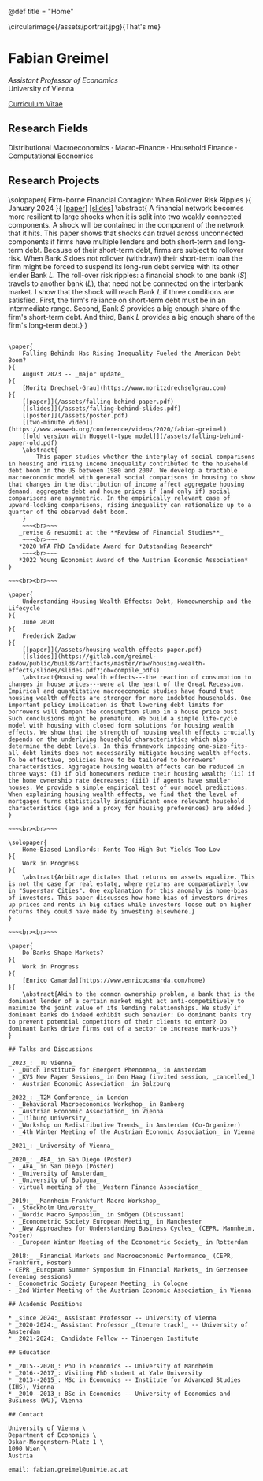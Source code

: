 @def title = "Home"

\circularimage{/assets/portrait.jpg}{That's me}

# Fabian Greimel

_Assistant Professor of Economics_ \
University of Vienna

[Curriculum Vitae](/assets/cv.pdf)

## Research Fields

Distributional Macroeconomics ·
Macro-Finance ·
Household Finance ·
Computational Economics

## Research Projects

\solopaper{
    Firm-borne Financial Contagion: When Rollover Risk Ripples
}{
    January 2024
}{
    [[paper]](/assets/rollover-risk-ripples-paper.pdf)
    [[slides]](/assets/rollover-risk-ripples-slides.pdf)
    \abstract{ A financial network becomes more resilient to large shocks when it is split into two weakly connected components. A shock will be contained in the component of the network that it hits. This paper shows that shocks can travel across unconnected components if firms have multiple lenders and both short-term and long-term debt. Because of their short-term debt, firms are subject to rollover risk. When Bank $S$ does not rollover (withdraw) their short-term loan the firm might be forced to suspend its long-run debt service with its other lender Bank $L$. The roll-over risk ripples: a financial shock to one bank ($S$) travels to another bank ($L$), that need not be connected on the interbank market. I show that the shock will reach Bank $L$ if three conditions are satisfied. First, the firm's reliance on short-term debt must be in an intermediate range. Second, Bank $S$ provides a big enough share of the firm's short-term debt. And third, Bank $L$ provides a big enough share of the firm's long-term debt.}
}

~~~<br><br>~~~

\paper{
    Falling Behind: Has Rising Inequality Fueled the American Debt Boom?
}{
    August 2023 -- _major update_
}{
    [Moritz Drechsel-Grau](https://www.moritzdrechselgrau.com)
}{
    [[paper]](/assets/falling-behind-paper.pdf)
    [[slides]](/assets/falling-behind-slides.pdf)
    [[poster]](/assets/poster.pdf)
    [[two-minute video]](https://www.aeaweb.org/conference/videos/2020/fabian-greimel)
    [[old version with Huggett-type model]](/assets/falling-behind-paper-old.pdf)
    \abstract{
        This paper studies whether the interplay of social comparisons in housing and rising income inequality contributed to the household debt boom in the US between 1980 and 2007. We develop a tractable macroeconomic model with general social comparisons in housing to show that changes in the distribution of income affect aggregate housing demand, aggregate debt and house prices if (and only if) social comparisons are asymmetric. In the empirically relevant case of upward-looking comparisons, rising inequality can rationalize up to a quarter of the observed debt boom.
    }
    ~~~<br>~~~
   _revise & resubmit at the **Review of Financial Studies**_
    ~~~<br>~~~
   *2020 WFA PhD Candidate Award for Outstanding Research*
    ~~~<br>~~~
   *2022 Young Economist Award of the Austrian Economic Association*
}

~~~<br><br>~~~

\paper{
    Understanding Housing Wealth Effects: Debt, Homeownership and the Lifecycle
}{
    June 2020
}{
    Frederick Zadow
}{
    [[paper]](/assets/housing-wealth-effects-paper.pdf)
    [[slides]](https://gitlab.com/greimel-zadow/public/builds/artifacts/master/raw/housing-wealth-effects/slides/slides.pdf?job=compile_pdfs)
    \abstract{Housing wealth effects---the reaction of consumption to changes in house prices---were at the heart of the Great Recession. Empirical and quantitative macroeconomic studies have found that housing wealth effects are stronger for more indebted households. One important policy implication is that lowering debt limits for borrowers will dampen the consumption slump in a house price bust. Such conclusions might be premature. We build a simple life-cycle model with housing with closed form solutions for housing wealth effects. We show that the strength of housing wealth effects crucially depends on the underlying household characteristics which also determine the debt levels. In this framework imposing one-size-fits-all debt limits does not necessarily mitigate housing wealth effects. To be effective, policies have to be tailored to borrowers' characteristics. Aggregate housing wealth effects can be reduced in three ways: (i) if old homeowners reduce their housing wealth; (ii) if the home ownership rate decreases; (iii) if agents have smaller houses. We provide a simple empirical test of our model predictions. When explaining housing wealth effects, we find that the level of mortgages turns statistically insignificant once relevant household characteristics (age and a proxy for housing preferences) are added.}
}

~~~<br><br>~~~

\solopaper{
    Home-Biased Landlords: Rents Too High But Yields Too Low
}{
    Work in Progress
}{
    \abstract{Arbitrage dictates that returns on assets equalize. This is not the case for real estate, where returns are comparatively low in "Superstar Cities". One explanation for this anomaly is home-bias of investors. This paper discusses how home-bias of investors drives up prices and rents in big cities while investors loose out on higher returns they could have made by investing elsewhere.}
}

~~~<br><br>~~~

\paper{
    Do Banks Shape Markets?
}{
    Work in Progress
}{
    [Enrico Camarda](https://www.enricocamarda.com/home)
}{
    \abstract{Akin to the common ownership problem, a bank that is the dominant lender of a certain market might act anti-competitively to maximize the joint value of its lending relationships. We study if dominant banks do indeed exhibit such behavior: Do dominant banks try to prevent potential competitors of their clients to enter? Do dominant banks drive firms out of a sector to increase mark-ups?}
}

## Talks and Discussions

_2023_: _TU Vienna_
 · _Dutch Institute for Emergent Phenomena_ in Amsterdam
 · _KVS New Paper Sessions_ in Den Haag (invited session, _cancelled_)
 · _Austrian Economic Association_ in Salzburg

_2022_: _T2M Conference_ in London
 · _Behavioral Macroeconomics Workshop_ in Bamberg
 · _Austrian Economic Association_ in Vienna
 · _Tilburg University_
 · _Workshop on Redistributive Trends_ in Amsterdam (Co-Organizer)
 · _4th Winter Meeting of the Austrian Economic Association_ in Vienna

_2021_: _University of Vienna_

_2020_: _AEA_ in San Diego (Poster)
 · _AFA_ in San Diego (Poster)
 · _University of Amsterdam_
 · _University of Bologna_
 · virtual meeting of the _Western Finance Association_

_2019:_ _Mannheim-Frankfurt Macro Workshop_
 · _Stockholm University_
 · _Nordic Macro Symposium_ in Smögen (Discussant)
 · _Econometric Society European Meeting_ in Manchester
 · _New Approaches for Understanding Business Cycles_ (CEPR, Mannheim, Poster)
 · _European Winter Meeting of the Econometric Society_ in Rotterdam

_2018:_ _Financial Markets and Macroeconomic Performance_ (CEPR, Frankfurt, Poster)
· CEPR _European Summer Symposium in Financial Markets_ in Gerzensee (evening sessions)
· _Econometric Society European Meeting_ in Cologne
· _2nd Winter Meeting of the Austrian Economic Association_ in Vienna

## Academic Positions

* _since 2024:_ Assistant Professor -- University of Vienna
* _2020-2024:_ Assistant Professor _(tenure track)_ -- University of Amsterdam
* _2021-2024:_ Candidate Fellow -- Tinbergen Institute

## Education

* _2015--2020_: PhD in Economics -- University of Mannheim
* _2016--2017_: Visiting PhD student at Yale University
* _2013--2015_: MSc in Economics -- Institute for Advanced Studies (IHS), Vienna
* _2010--2013_: BSc in Economics -- University of Economics and Business (WU), Vienna

## Contact

University of Vienna \
Department of Economics \
Oskar-Morgenstern-Platz 1 \
1090 Wien \
Austria

email: fabian.greimel@univie.ac.at